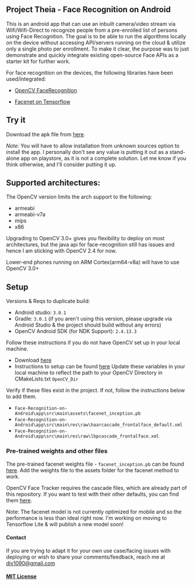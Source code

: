 ## Project Theia - Face Recognition on Android

This is an android app that can use an inbuilt camera/video stream via Wifi/Wifi-Direct to recognize people from a pre-enrolled list of persons using Face Recognition. The goal is to be able to run the algorithms locally on the device without accessing API/servers running on the cloud & utilize only a single photo per enrollment. To make it clear, the purpose was to just demonstrate and quickly integrate existing open-source Face APIs as a starter kit for further work.

For face recognition on the devices, the following libraries have been used/integrated:

 * [OpenCV FaceRecognition](https://docs.opencv.org/2.4/modules/contrib/doc/facerec/facerec_tutorial.html#face-recognition-with-opencv)

 * [Facenet on Tensorflow](https://github.com/davidsandberg/facenet)

## Try it

Download the apk file from [here](https://drive.google.com/file/d/1aZJWEWSA338QVq7AK4pHRWkwVnz-e9Kr/view?usp=sharing).

*Note:* You will have to allow installation from unknown sources option to install the app. I personally don't see any value is putting it out as a stand-alone app on playstore, as it is not a complete solution. Let me know if you think otherwise, and I'll consider putting it up.

## Supported architectures:

The OpenCV version limits the arch support to the following:
* armeabi
* armeabi-v7a
* mips
* x86

Upgrading to OpenCV 3.0+ gives you flexibility to deploy on most architectures, but the java api for face-recognition still has issues and hence I am sticking with OpenCV 2.4 for now.

Lower-end phones running on ARM Cortex(arm64-v8a) will have to use OpenCV 3.0+

## Setup
Versions & Reqs to duplicate build:
* Android studio: `3.0.1`
* Gradle: `3.0.1` (if you aren't using this version, please upgrade via Android Studio & the project should build without any errors)
* OpenCV Android SDK (for NDK Support): `2.4.13.3`

Follow these instructions if you do not have OpenCV set up in your local machine.
* Download [here](http://sourceforge.net/projects/opencvlibrary/files/opencv-android/2.4.11/OpenCV-2.4.11-android-sdk.zip/download)
* Instructions to setup can be found [here](https://docs.opencv.org/2.4/doc/tutorials/introduction/android_binary_package/O4A_SDK.html)
Update these variables in your local machine to reflect the path to your OpenCV Directory in CMakeLists.txt
`OpenCV_Dir`

Verify if these files exist in the project. If not, follow the instructions below to add them.

* `Face-Recognition-on-Android\app\src\main\assets\facenet_inception.pb`
* `Face-Recognition-on-Android\app\src\main\res\raw\haarcascade_frontalface_default.xml`
* `Face-Recognition-on-Android\app\src\main\res\raw\lbpcascade_frontalface.xml`

### Pre-trained weights and other files
The pre-trained facenet weights file - `facenet_inception.pb` can be found [here](https://drive.google.com/file/d/1pp0DGJTLvc93zdr3V80FJ7J5EvOLApE6/view). Add the weights file to the assets folder for the facenet method to work.

OpenCV Face Tracker requires the cascade files, which are already part of this repository. If you want to test with their other defaults, you can find them [here](https://github.com/opencv/opencv/tree/master/data).

Note: The facenet model is not currently optimized for mobile and so the performance is less than ideal right now. I'm working on moving to Tensorflow Lite & will publish a new model soon!

#### Contact
If you are trying to adapt it for your own use case/facing issues with deploying or wish to share your comments/feedback, reach me at <div1090@gmail.com>

#### [MIT License](LICENSE)
